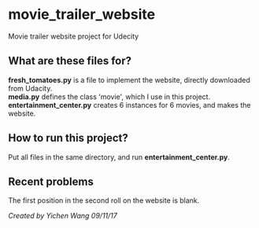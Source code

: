 # movie_trailer_website
Movie trailer website project for Udecity
## What are these files for?
**fresh_tomatoes.py** is a file to implement the website, directly downloaded from Udacity.  
**media.py** defines the class 'movie', which I use in this project.  
**entertainment_center.py** creates 6 instances for 6 movies, and makes the website.  
## How to run this project?
Put all files in the same directory, and run **entertainment_center.py**.
## Recent problems
The first position in the second roll on the website is blank.
 
*Created by Yichen Wang 09/11/17*
